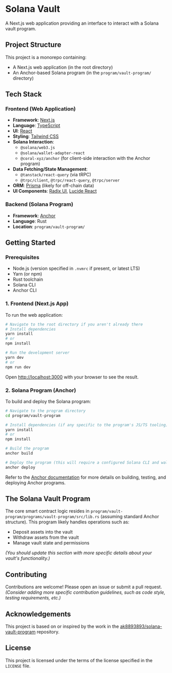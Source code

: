 # Solana Vault

A Next.js web application providing an interface to interact with a Solana vault program.

## Project Structure

This project is a monorepo containing:

*   A Next.js web application (in the root directory)
*   An Anchor-based Solana program (in the `program/vault-program/` directory)

## Tech Stack

### Frontend (Web Application)

*   **Framework**: [Next.js](https://nextjs.org/)
*   **Language**: [TypeScript](https://www.typescriptlang.org/)
*   **UI**: [React](https://react.dev/)
*   **Styling**: [Tailwind CSS](https://tailwindcss.com/)
*   **Solana Interaction**:
    *   `@solana/web3.js`
    *   `@solana/wallet-adapter-react`
    *   `@coral-xyz/anchor` (for client-side interaction with the Anchor program)
*   **Data Fetching/State Management**:
    *   `@tanstack/react-query` (via tRPC)
    *   `@trpc/client`, `@trpc/react-query`, `@trpc/server`
*   **ORM**: [Prisma](https://www.prisma.io/) (likely for off-chain data)
*   **UI Components**: [Radix UI](https://www.radix-ui.com/), [Lucide React](https://lucide.dev/)

### Backend (Solana Program)

*   **Framework**: [Anchor](https://www.anchor-lang.com/)
*   **Language**: Rust
*   **Location**: `program/vault-program/`

## Getting Started

### Prerequisites

*   Node.js (version specified in `.nvmrc` if present, or latest LTS)
*   Yarn (or npm)
*   Rust toolchain
*   Solana CLI
*   Anchor CLI

### 1. Frontend (Next.js App)

To run the web application:

```bash
# Navigate to the root directory if you aren't already there
# Install dependencies
yarn install
# or
npm install

# Run the development server
yarn dev
# or
npm run dev
```

Open [http://localhost:3000](http://localhost:3000) with your browser to see the result.

### 2. Solana Program (Anchor)

To build and deploy the Solana program:

```bash
# Navigate to the program directory
cd program/vault-program

# Install dependencies (if any specific to the program's JS/TS tooling)
yarn install
# or
npm install

# Build the program
anchor build

# Deploy the program (this will require a configured Solana CLI and wallet)
anchor deploy
```

Refer to the [Anchor documentation](https://www.anchor-lang.com/docs/cli) for more details on building, testing, and deploying Anchor programs.

## The Solana Vault Program

The core smart contract logic resides in `program/vault-program/programs/vault-program/src/lib.rs` (assuming standard Anchor structure). This program likely handles operations such as:

*   Deposit assets into the vault
*   Withdraw assets from the vault
*   Manage vault state and permissions

*(You should update this section with more specific details about your vault's functionality.)*

## Contributing

Contributions are welcome! Please open an issue or submit a pull request.
*(Consider adding more specific contribution guidelines, such as code style, testing requirements, etc.)*

## Acknowledgements

This project is based on or inspired by the work in the [ak8893893/solana-vault-program](https://github.com/ak8893893/solana-vault-program/tree/main) repository.

## License

This project is licensed under the terms of the license specified in the `LICENSE` file.
